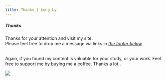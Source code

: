 ```yaml
---
title: Thanks | Long Ly
---
```


##### Thanks

Thanks for your attention and visit my site.  
Please feel free to drop me a message via links in <a href="#footer">_the footer below_</a>  

<br>
Again, if you found my content is valuable for your study, or your work.  
Feel free to support me by buying me a coffee. Thanks a lot..

<a href="https://www.buymeacoffee.com/longhoangly" target="_blank"><img src="https://img.buymeacoffee.com/button-api/?text=Buy me a coffee&emoji=&slug=longhoangly&button_colour=FFDD00&font_colour=000000&font_family=Cookie&outline_colour=000000&coffee_colour=ffffff"></a>
